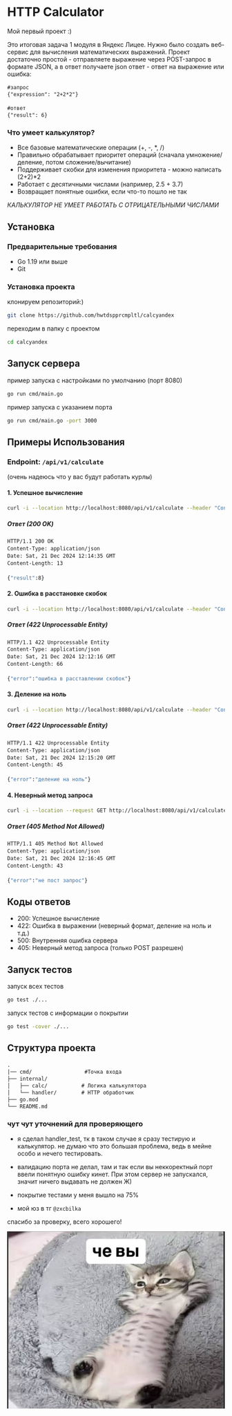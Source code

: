 # HTTP Calculator

Мой первый проект :)

Это итоговая задача 1 модуля в Яндекс Лицее. Нужно было создать веб-сервис для вычисления математических выражений. Проект достаточно простой - отправляете выражение через POST-запрос в формате JSON, а в ответ получаете json ответ - ответ на выражение или ошибка:

```
#запрос
{"expression": "2+2*2"}

#ответ
{"result": 6}
```
### Что умеет калькулятор?
- Все базовые математические операции (+, -, *, /)
- Правильно обрабатывает приоритет операций (сначала умножение/деление, потом сложение/вычитание)
- Поддерживает скобки для изменения приоритета - можно написать (2+2)*2
- Работает с десятичными числами (например, 2.5 + 3.7)
- Возвращает понятные ошибки, если что-то пошло не так

*КАЛЬКУЛЯТОР НЕ УМЕЕТ РАБОТАТЬ С ОТРИЦАТЕЛЬНЫМИ ЧИСЛАМИ*


## Установка

### Предварительные требования
- Go 1.19 или выше
- Git

### Установка проекта
клонируем репозиторий:)
```bash
git clone https://github.com/hwtdspprcmpltl/calcyandex
```
переходим в папку с проектом
```bash
cd calcyandex
```

## Запуск сервера
пример запуска с настройками по умолчанию (порт 8080)
```bash
go run cmd/main.go
```
пример запуска с указанием порта
```bash
go run cmd/main.go -port 3000
```

## Примеры Использования

### Endpoint: `/api/v1/calculate`

(очень надеюсь что у вас будут работать курлы)

#### 1. Успешное вычисление
```bash
curl -i --location http://localhost:8080/api/v1/calculate --header "Content-Type: application/json" --data "{\"expression\": \"(2+2)*2\"}"
```
##### Ответ (200 OK)
```bash
HTTP/1.1 200 OK
Content-Type: application/json
Date: Sat, 21 Dec 2024 12:14:35 GMT
Content-Length: 13

{"result":8}
```

#### 2. Ошибка в расстановке скобок
```bash
curl -i --location http://localhost:8080/api/v1/calculate --header "Content-Type: application/json" --data "{\"expression\": \"(2+2)*2)\"}"
```
##### Ответ (422 Unprocessable Entity)
```bash
HTTP/1.1 422 Unprocessable Entity
Content-Type: application/json
Date: Sat, 21 Dec 2024 12:12:16 GMT
Content-Length: 66

{"error":"ошибка в расставлении скобок"}
```

#### 3. Деление на ноль
```bash
curl -i --location http://localhost:8080/api/v1/calculate --header "Content-Type: application/json" --data "{\"expression\": \"2/0\"}"
```
##### Ответ (422 Unprocessable Entity)
```bash
HTTP/1.1 422 Unprocessable Entity
Content-Type: application/json
Date: Sat, 21 Dec 2024 12:15:20 GMT
Content-Length: 45

{"error":"деление на ноль"}
```

#### 4. Неверный метод запроса
```bash
curl -i --location --request GET http://localhost:8080/api/v1/calculate
```
##### Ответ (405 Method Not Allowed)
```bash
HTTP/1.1 405 Method Not Allowed
Content-Type: application/json
Date: Sat, 21 Dec 2024 12:16:45 GMT
Content-Length: 43

{"error":"не пост запрос"}
```

## Коды ответов
- 200: Успешное вычисление
- 422: Ошибка в выражении (неверный формат, деление на ноль и т.д.)
- 500: Внутренняя ошибка сервера
- 405: Неверный метод запроса (только POST разрешен)

## Запуск тестов
запуск всех тестов
```bash
go test ./...
```
запуск тестов с информации о покрытии
```bash
go test -cover ./...
```


## Структура проекта
```
.
|── cmd/                 #Точка входа
├── internal/
│   ├── calc/           # Логика калькулятора
│   └── handler/        # HTTP обработчик
├── go.mod
└── README.md
```

### чут чут уточнений для проверяющего
- я сделал handler_test, тк в таком случае я сразу тестирую и калькулятор. не думаю что это большая проблема, ведь в мейне особо и нечего тестировать.

- валидацию порта не делал, там и так если вы неккоректный порт ввели понятную ошибку кинет. При этом сервер не запускался, значит ничего выдавать не должен Ж)

- покрытие тестами у меня вышло на 75% 

- мой юз в тг ```@zxcbilka```

спасибо за проверку, всего хорошего!


![эщкерее](internal/important.jpg)
